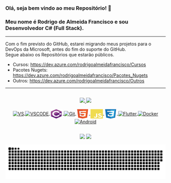 ### Olá, seja bem vindo ao meu Repositório! 👋
### Meu nome é Rodrigo de Almeida Francisco e sou Desenvolvedor C# (Full Stack).

***********************************************************************************************
Com o fim previsto do GitHub, estarei migrando meus projetos para o DevOps da Microsoft, antes do fim do suporte do GitHub. <br/>
Segue abaixo os Repositórios que estarão públicos.

- Cursos: https://dev.azure.com/rodrigoalmeidafrancisco/Cursos
- Pacotes Nugets: https://dev.azure.com/rodrigoalmeidafrancisco/Pacotes_Nugets
- Outros: https://dev.azure.com/rodrigoalmeidafrancisco/Outros
***********************************************************************************************

##

<div align="center">
  <a href="https://github.com/rodrigoalmeidafrancisco">
  <img height="160em" src="https://github-readme-stats.vercel.app/api?username=rodrigoalmeidafrancisco&show_icons=true&theme=dark&include_all_commits=true&count_private=true"/> 
  <img height="160em" src="https://github-readme-stats.vercel.app/api/top-langs/?username=rodrigoalmeidafrancisco&layout=compact&langs_count=7&theme=dark"/>
</div>
<div align="center" style="display: inline_block"><br>
  <img align="center" alt="VS" height="30" width="40" src="https://cdn.jsdelivr.net/gh/devicons/devicon/icons/visualstudio/visualstudio-plain.svg">
  <img align="center" alt="VSCODE" height="30" width="40" src="https://cdn.jsdelivr.net/gh/devicons/devicon/icons/vscode/vscode-original.svg">
  <img align="center" alt="Csharp" height="30" width="40" src="https://raw.githubusercontent.com/devicons/devicon/master/icons/csharp/csharp-original.svg">
  <img align="center" alt="Git" height="30" width="40" src="https://cdn.jsdelivr.net/gh/devicons/devicon/icons/git/git-original.svg">
  <img align="center" alt="HTML" height="30" width="40" src="https://raw.githubusercontent.com/devicons/devicon/master/icons/html5/html5-original.svg">
  <img align="center" alt="Js" height="30" width="40" src="https://raw.githubusercontent.com/devicons/devicon/master/icons/javascript/javascript-plain.svg">
  <img align="center" alt="CSS" height="30" width="40" src="https://raw.githubusercontent.com/devicons/devicon/master/icons/css3/css3-original.svg">
  <img align="center" alt="Flutter" height="30" width="40" src="https://cdn.jsdelivr.net/gh/devicons/devicon/icons/flutter/flutter-original.svg">
  <img align="center" alt="Docker" height="50" width="60" src="https://cdn.jsdelivr.net/gh/devicons/devicon/icons/docker/docker-original.svg">
  <img align="center" alt="Android" height="30" width="40" src="https://cdn.jsdelivr.net/gh/devicons/devicon/icons/android/android-original.svg">
</div>
  
  ##
 
<div align="center"> 
 <a href = "mailto:rodrigoalmeidafrancisco@gmail.com"><img src="https://img.shields.io/badge/Gmail-D14836?style=for-the-badge&logo=gmail&logoColor=white" target="_blank"></a>
 <a href="https://www.linkedin.com/in/rodrigoalmeidafrancisco" target="_blank"><img src="https://img.shields.io/badge/-LinkedIn-%230077B5?style=for-the-badge&logo=linkedin&logoColor=white" target="_blank"></a>  
  
  ![Snake animation](https://github.com/rodrigoalmeidafrancisco/rodrigoalmeidafrancisco/blob/output/github-contribution-grid-snake.svg)  
</div>
